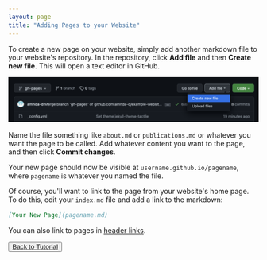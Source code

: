 ```yaml
---
layout: page
title: "Adding Pages to your Website"
---
```


To create a new page on your website, simply add another markdown file to your website's repository. In the repository, click **Add file** and then **Create new file**. This will open a text editor in GitHub.

![Creating a file](img/new_page.png)

Name the file something like `about.md` or `publications.md` or whatever you want the page to be called. Add whatever content you want to the page, and then click **Commit changes**.

Your new page should now be visible at `username.github.io/pagename`, where `pagename` is whatever you named the file.

Of course, you'll want to link to the page from your website's home page. To do this, edit your `index.md` file and add a link to the markdown:

```markdown
[Your New Page](pagename.md)
```

You can also link to pages in [header links](header.md).

<button>[Back to Tutorial](index.md)</button>
